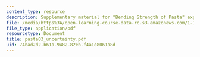 ```yaml
---
content_type: resource
description: Supplementary material for "Bending Strength of Pasta" experiment
file: /media/https%3A/open-learning-course-data-rc.s3.amazonaws.com/1-105-solid-mechanics-laboratory-fall-2003/74bad2d2b61a948282ebf4a1e8061a8d_pasta03_uncertainty.pdf
file_type: application/pdf
resourcetype: Document
title: pasta03_uncertainty.pdf
uid: 74bad2d2-b61a-9482-82eb-f4a1e8061a8d
---
```

